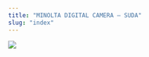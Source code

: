 ```yaml
---
title: "MINOLTA DIGITAL CAMERA – SUDA"
slug: "index"
---
```


[![](/wp-content/PICT2129-300x225.jpg)](/wp-content/PICT2129.jpg)